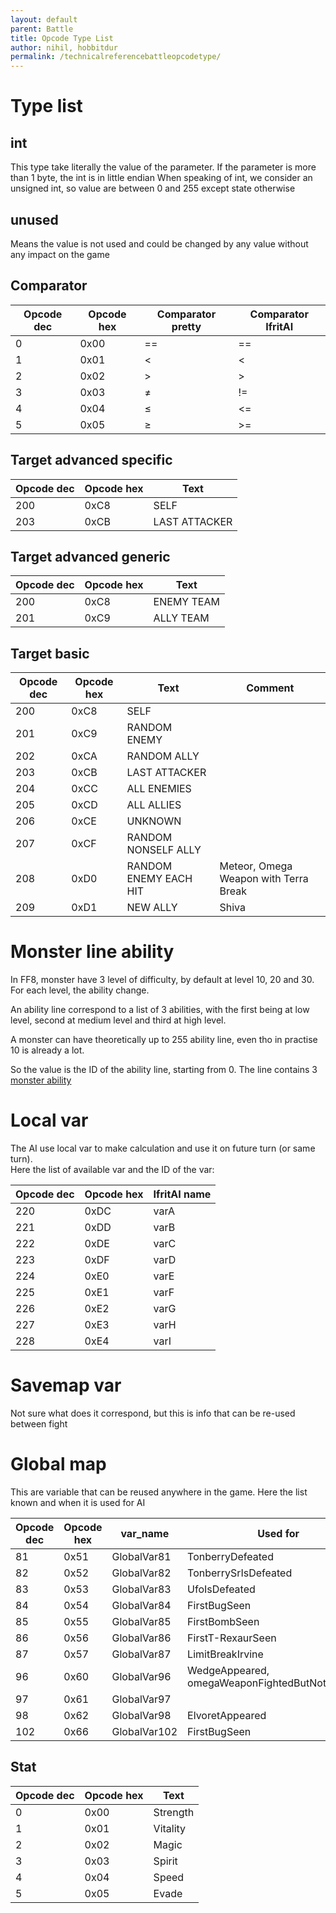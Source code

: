 ```yaml
---
layout: default
parent: Battle
title: Opcode Type List
author: nihil, hobbitdur
permalink: /technicalreferencebattleopcodetype/
---
```


# Type list

## int

This type take literally the value of the parameter.
If the parameter is more than 1 byte, the int is in little endian
When speaking of int, we consider an unsigned int, so value are between 0 and 255 except state otherwise

## unused

Means the value is not used and could be changed by any value without any impact on the game

## Comparator

| Opcode dec | Opcode hex | Comparator pretty | Comparator IfritAI |
|------------|------------|-------------------|--------------------|
| 0          | 0x00       | ==                | ==                 |
| 1          | 0x01       | <                 | <                  |
| 2          | 0x02       | \>                | \>                 |
| 3          | 0x03       | ≠                 | !=                 |
| 4          | 0x04       | ≤                 | <=                 |
| 5          | 0x05       | ≥                 | \>=                |

## Target advanced specific

| Opcode dec | Opcode hex | Text          |
|------------|------------|---------------|
| 200        | 0xC8       | SELF          |
| 203        | 0xCB       | LAST ATTACKER |

## Target advanced generic

| Opcode dec | Opcode hex | Text       |
|------------|------------|------------|
| 200        | 0xC8       | ENEMY TEAM |
| 201        | 0xC9       | ALLY TEAM  |

## Target basic

| Opcode dec | Opcode hex | Text                  | Comment                               |
|------------|------------|-----------------------|---------------------------------------|
| 200        | 0xC8       | SELF                  |                                       |
| 201        | 0xC9       | RANDOM ENEMY          |                                       |
| 202        | 0xCA       | RANDOM ALLY           |                                       |
| 203        | 0xCB       | LAST ATTACKER         |                                       |
| 204        | 0xCC       | ALL ENEMIES           |                                       |
| 205        | 0xCD       | ALL ALLIES            |                                       |
| 206        | 0xCE       | UNKNOWN               |                                       |
| 207        | 0xCF       | RANDOM NONSELF ALLY   |                                       |
| 208        | 0xD0       | RANDOM ENEMY EACH HIT | Meteor, Omega Weapon with Terra Break |
| 209        | 0xD1       | NEW ALLY              | Shiva                                 |

# Monster line ability

In FF8, monster have 3 level of difficulty, by default at level 10, 20 and 30.   
For each level, the ability change.

An ability line correspond to a list of 3 abilities, with the first being at low level, second at medium level and third at high level.

A monster can have theoretically up to 255 ability line, even tho in practise 10 is already a lot.

So the value is the ID of the ability line, starting from 0. The line contains 3 [monster ability]({{site.baseurl}}/FF8/TechnicalReference/Lists/Ability_list#monster-ability)

# Local var

The AI use local var to make calculation and use it on future turn (or same turn).  
Here the list of available var and the ID of the var:

| Opcode dec | Opcode hex | IfritAI name |
|------------|------------|--------------|
| 220        | 0xDC       | varA         |
| 221        | 0xDD       | varB         |
| 222        | 0xDE       | varC         |
| 223        | 0xDF       | varD         |
| 224        | 0xE0       | varE         |
| 225        | 0xE1       | varF         |
| 226        | 0xE2       | varG         |
| 227        | 0xE3       | varH         |
| 228        | 0xE4       | varI         |

# Savemap var

Not sure what does it correspond, but this is info that can be re-used between fight

# Global map

This are variable that can be reused anywhere in the game. Here the list known and when it is used for AI

| Opcode dec | Opcode hex | var_name     | Used for                                        |
|------------|------------|--------------|-------------------------------------------------|
| 81         | 0x51       | GlobalVar81  | TonberryDefeated                                |
| 82         | 0x52       | GlobalVar82  | TonberrySrIsDefeated                            |
| 83         | 0x53       | GlobalVar83  | UfoIsDefeated                                   |
| 84         | 0x54       | GlobalVar84  | FirstBugSeen                                    |
| 85         | 0x55       | GlobalVar85  | FirstBombSeen                                   |
| 86         | 0x56       | GlobalVar86  | FirstT-RexaurSeen                               |
| 87         | 0x57       | GlobalVar87  | LimitBreakIrvine                                |
| 96         | 0x60       | GlobalVar96  | WedgeAppeared, omegaWeaponFightedButNotDefeated |
| 97         | 0x61       | GlobalVar97  |                                                 |
| 98         | 0x62       | GlobalVar98  | ElvoretAppeared                                 |
| 102        | 0x66       | GlobalVar102 | FirstBugSeen                                    |

## Stat

| Opcode dec | Opcode hex | Text     |
|------------|------------|----------|
| 0          | 0x00       | Strength |
| 1          | 0x01       | Vitality |
| 2          | 0x02       | Magic    |
| 3          | 0x03       | Spirit   |
| 4          | 0x04       | Speed    |
| 5          | 0x05       | Evade    |

